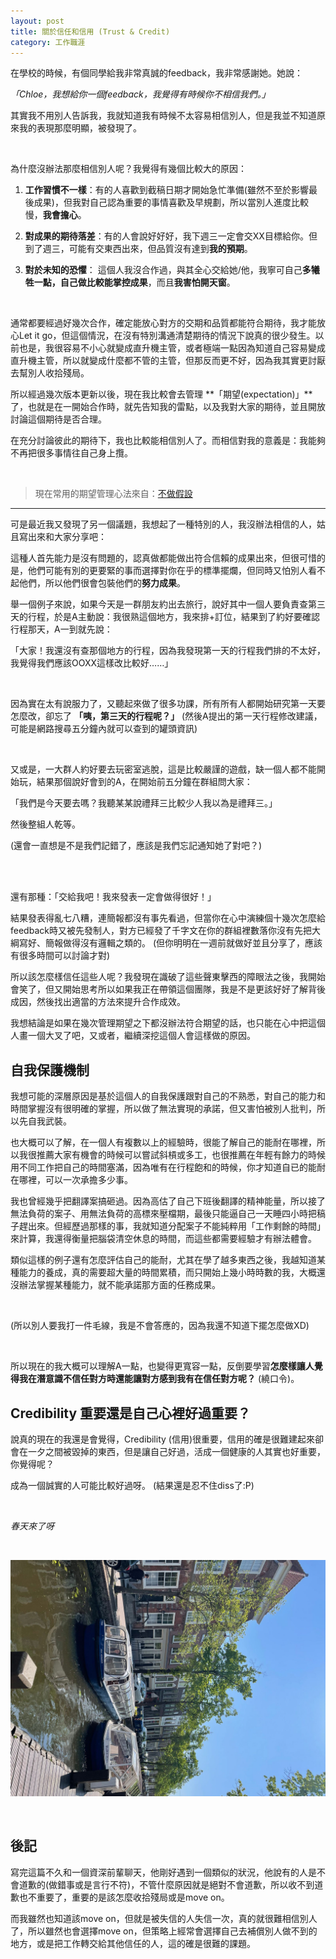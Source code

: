```yaml
---
layout: post
title: 關於信任和信用 (Trust & Credit)
category: 工作職涯
---
```



在學校的時候，有個同學給我非常真誠的feedback，我非常感謝她。她說：

*「Chloe，我想給你一個feedback，我覺得有時候你不相信我們。」*

其實我不用別人告訴我，我就知道我有時候不太容易相信別人，但是我並不知道原來我的表現那麼明顯，被發現了。

<br/>

為什麼沒辦法那麼相信別人呢？我覺得有幾個比較大的原因：

1. **工作習慣不一樣**：有的人喜歡到截稿日期才開始急忙準備(雖然不至於影響最後成果)，但我對自己認為重要的事情喜歡及早規劃，所以當別人進度比較慢，**我會擔心**。<br/>

2. **對成果的期待落差**：有的人會說好好好，我下週三一定會交XX目標給你。但到了週三，可能有交東西出來，但品質沒有達到**我的預期**。<br/>

3. **對於未知的恐懼**： 這個人我沒合作過，與其全心交給她/他，我寧可自己**多犧牲一點，自己做比較能掌控成果**，而且**我害怕開天窗**。

<br/>

通常都要經過好幾次合作，確定能放心對方的交期和品質都能符合期待，我才能放心Let it go，但這個情況，在沒有特別溝通清楚期待的情況下說真的很少發生。以前也是，我很容易不小心就變成直升機主管，或者極端一點因為知道自己容易變成直升機主管，所以就變成什麼都不管的主管，但那反而更不好，因為我其實更討厭去幫別人收拾殘局。

所以經過幾次版本更新以後，現在我比較會去管理 **「期望(expectation)」**了，也就是在一開始合作時，就先告知我的雷點，以及我對大家的期待，並且開放討論這個期待是否合理。

在充分討論彼此的期待下，我也比較能相信別人了。而相信對我的意義是：我能夠不再把很多事情往自己身上攬。



<br/>

> 現在常用的期望管理心法來自：[不做假設](https://tzling.com/2023/01/01/mba-learnings-teamwork-and-no-assumptions/)


---

可是最近我又發現了另一個議題，我想起了一種特別的人，我沒辦法相信的人，姑且寫出來和大家分享吧：

這種人首先能力是沒有問題的，認真做都能做出符合信賴的成果出來，但很可惜的是，他們可能有別的更要緊的事而選擇對你在乎的標準擺爛，但同時又怕別人看不起他們，所以他們很會包裝他們的**努力成果**。

舉一個例子來說，如果今天是一群朋友約出去旅行，說好其中一個人要負責查第三天的行程，於是A主動說：我很熟這個地方，我來排+訂位，結果到了約好要確認行程那天，A一到就先說：


「大家！我還沒有查那個地方的行程，因為我發現第一天的行程我們排的不太好，我覺得我們應該OOXX這樣改比較好……」

<br/>

因為實在太有說服力了，又聽起來做了很多功課，所有所有人都開始研究第一天要怎麼改，卻忘了 **「咦，第三天的行程呢？」** (然後A提出的第一天行程修改建議，可能是網路搜尋五分鐘內就可以查到的罐頭資訊)

<br/>

又或是，一大群人約好要去玩密室逃脫，這是比較嚴謹的遊戲，缺一個人都不能開始玩，結果那個說好會到的A，在開始前五分鐘在群組問大家：

「我們是今天要去嗎？我聽某某說禮拜三比較少人我以為是禮拜三。」

然後整組人乾等。

(還會一直想是不是我們記錯了，應該是我們忘記通知她了對吧？)


<br/>
<br/>


還有那種：「交給我吧！我來發表一定會做得很好！」<br/>

結果發表得亂七八糟，連簡報都沒有事先看過，但當你在心中演練個十幾次怎麼給feedback時又被先發制人，對方已經發了千字文在你的群組裡數落你沒有先把大綱寫好、簡報做得沒有邏輯之類的。 (但你明明在一週前就做好並且分享了，應該有很多時間可以討論才對)


所以該怎麼樣信任這些人呢？我發現在識破了這些聲東擊西的障眼法之後，我開始會笑了，但又開始思考所以如果我正在帶領這個團隊，我是不是更該好好了解背後成因，然後找出適當的方法來提升合作成效。

我想結論是如果在幾次管理期望之下都沒辦法符合期望的話，也只能在心中把這個人畫一個大叉了吧，又或者，繼續深挖這個人會這樣做的原因。


## 自我保護機制

我想可能的深層原因是基於這個人的自我保護跟對自己的不熟悉，對自己的能力和時間掌握沒有很明確的掌握，所以做了無法實現的承諾，但又害怕被別人批判，所以先自我武裝。

也大概可以了解，在一個人有複數以上的經驗時，很能了解自己的能耐在哪裡，所以我很推薦大家有機會的時候可以嘗試斜槓或多工，也很推薦在年輕有餘力的時候用不同工作把自己的時間塞滿，因為唯有在行程飽和的時候，你才知道自已的能耐在哪裡，可以一次承擔多少事。


我也曾經幾乎把翻譯案搞砸過。因為高估了自己下班後翻譯的精神能量，所以接了無法負荷的案子、用無法負荷的高標來壓檔期，最後只能逼自己一天睡四小時把稿子趕出來。但經歷過那樣的事，我就知道分配案子不能純粹用「工作剩餘的時間」來計算，我還得衡量把腦袋清空休息的時間，而這些都需要經驗才有辦法體會。


類似這樣的例子還有怎麼評估自己的能耐，尤其在學了越多東西之後，我越知道某種能力的養成，真的需要超大量的時間累積，而只開始上幾小時時數的我，大概還沒辦法掌握某種能力，就不能承諾那方面的任務成果。

<br/>

(所以別人要我打一件毛線，我是不會答應的，因為我還不知道下擺怎麼做XD)

<br/>

所以現在的我大概可以理解A一點，也變得更寬容一點，反倒要學習**怎麼樣讓人覺得我在潛意識不信任對方時還能讓對方感到我有在信任對方呢？** (繞口令)。



## Credibility 重要還是自己心裡好過重要？

說真的現在的我還是會覺得，Credibility (信用)很重要，信用的確是很難建起來卻會在一夕之間被毀掉的東西，但是讓自己好過，活成一個健康的人其實也好重要，你覺得呢？

成為一個誠實的人可能比較好過呀。 (結果還是忍不住diss了:P)

<br/>

*春天來了呀*<br/>

<br/>

![](/assets/img/nl-springjpg.jpg)<br/>


<br/>

## 後記

寫完這篇不久和一個資深前輩聊天，他剛好遇到一個類似的狀況，他說有的人是不會道歉的(做錯事或是言行不符)，不管什麼原因就是絕對不會道歉，所以收不到道歉也不重要了，重要的是該怎麼收拾殘局或是move on。

而我雖然也知道該move on，但就是被失信的人失信一次，真的就很難相信別人了，所以雖然也會選擇move on，但策略上經常會選擇自己去補償別人做不到的地方，或是把工作轉交給其他信任的人，這的確是很難的課題。



